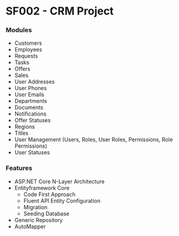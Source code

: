# SF002 - CRM Project

### Modules

- Customers
- Employees
- Requests
- Tasks
- Offers
- Sales
- User Addresses
- User Phones
- User Emails
- Departments
- Documents
- Notifications
- Offer Statuses
- Regions
- Titles
- User Management (Users, Roles, User Roles, Permissions, Role Permissions)
- User Statuses

### Features
- ASP.NET Core N-Layer Architecture
- Entityframework Core
  - Code First Approach
  - Fluent API Entity Configuration
  - Migration
  - Seeding Database
- Generic Repository
- AutoMapper
